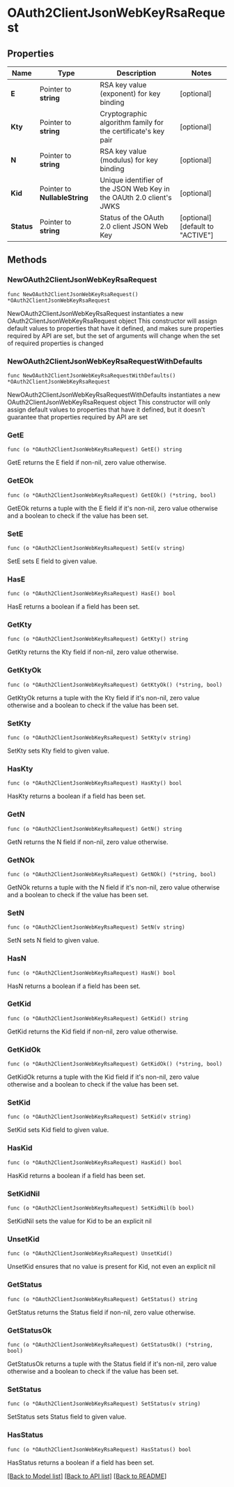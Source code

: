 # OAuth2ClientJsonWebKeyRsaRequest

## Properties

Name | Type | Description | Notes
------------ | ------------- | ------------- | -------------
**E** | Pointer to **string** | RSA key value (exponent) for key binding | [optional] 
**Kty** | Pointer to **string** | Cryptographic algorithm family for the certificate&#39;s key pair | [optional] 
**N** | Pointer to **string** | RSA key value (modulus) for key binding | [optional] 
**Kid** | Pointer to **NullableString** | Unique identifier of the JSON Web Key in the OAUth 2.0 client&#39;s JWKS | [optional] 
**Status** | Pointer to **string** | Status of the OAuth 2.0 client JSON Web Key | [optional] [default to "ACTIVE"]

## Methods

### NewOAuth2ClientJsonWebKeyRsaRequest

`func NewOAuth2ClientJsonWebKeyRsaRequest() *OAuth2ClientJsonWebKeyRsaRequest`

NewOAuth2ClientJsonWebKeyRsaRequest instantiates a new OAuth2ClientJsonWebKeyRsaRequest object
This constructor will assign default values to properties that have it defined,
and makes sure properties required by API are set, but the set of arguments
will change when the set of required properties is changed

### NewOAuth2ClientJsonWebKeyRsaRequestWithDefaults

`func NewOAuth2ClientJsonWebKeyRsaRequestWithDefaults() *OAuth2ClientJsonWebKeyRsaRequest`

NewOAuth2ClientJsonWebKeyRsaRequestWithDefaults instantiates a new OAuth2ClientJsonWebKeyRsaRequest object
This constructor will only assign default values to properties that have it defined,
but it doesn't guarantee that properties required by API are set

### GetE

`func (o *OAuth2ClientJsonWebKeyRsaRequest) GetE() string`

GetE returns the E field if non-nil, zero value otherwise.

### GetEOk

`func (o *OAuth2ClientJsonWebKeyRsaRequest) GetEOk() (*string, bool)`

GetEOk returns a tuple with the E field if it's non-nil, zero value otherwise
and a boolean to check if the value has been set.

### SetE

`func (o *OAuth2ClientJsonWebKeyRsaRequest) SetE(v string)`

SetE sets E field to given value.

### HasE

`func (o *OAuth2ClientJsonWebKeyRsaRequest) HasE() bool`

HasE returns a boolean if a field has been set.

### GetKty

`func (o *OAuth2ClientJsonWebKeyRsaRequest) GetKty() string`

GetKty returns the Kty field if non-nil, zero value otherwise.

### GetKtyOk

`func (o *OAuth2ClientJsonWebKeyRsaRequest) GetKtyOk() (*string, bool)`

GetKtyOk returns a tuple with the Kty field if it's non-nil, zero value otherwise
and a boolean to check if the value has been set.

### SetKty

`func (o *OAuth2ClientJsonWebKeyRsaRequest) SetKty(v string)`

SetKty sets Kty field to given value.

### HasKty

`func (o *OAuth2ClientJsonWebKeyRsaRequest) HasKty() bool`

HasKty returns a boolean if a field has been set.

### GetN

`func (o *OAuth2ClientJsonWebKeyRsaRequest) GetN() string`

GetN returns the N field if non-nil, zero value otherwise.

### GetNOk

`func (o *OAuth2ClientJsonWebKeyRsaRequest) GetNOk() (*string, bool)`

GetNOk returns a tuple with the N field if it's non-nil, zero value otherwise
and a boolean to check if the value has been set.

### SetN

`func (o *OAuth2ClientJsonWebKeyRsaRequest) SetN(v string)`

SetN sets N field to given value.

### HasN

`func (o *OAuth2ClientJsonWebKeyRsaRequest) HasN() bool`

HasN returns a boolean if a field has been set.

### GetKid

`func (o *OAuth2ClientJsonWebKeyRsaRequest) GetKid() string`

GetKid returns the Kid field if non-nil, zero value otherwise.

### GetKidOk

`func (o *OAuth2ClientJsonWebKeyRsaRequest) GetKidOk() (*string, bool)`

GetKidOk returns a tuple with the Kid field if it's non-nil, zero value otherwise
and a boolean to check if the value has been set.

### SetKid

`func (o *OAuth2ClientJsonWebKeyRsaRequest) SetKid(v string)`

SetKid sets Kid field to given value.

### HasKid

`func (o *OAuth2ClientJsonWebKeyRsaRequest) HasKid() bool`

HasKid returns a boolean if a field has been set.

### SetKidNil

`func (o *OAuth2ClientJsonWebKeyRsaRequest) SetKidNil(b bool)`

 SetKidNil sets the value for Kid to be an explicit nil

### UnsetKid
`func (o *OAuth2ClientJsonWebKeyRsaRequest) UnsetKid()`

UnsetKid ensures that no value is present for Kid, not even an explicit nil
### GetStatus

`func (o *OAuth2ClientJsonWebKeyRsaRequest) GetStatus() string`

GetStatus returns the Status field if non-nil, zero value otherwise.

### GetStatusOk

`func (o *OAuth2ClientJsonWebKeyRsaRequest) GetStatusOk() (*string, bool)`

GetStatusOk returns a tuple with the Status field if it's non-nil, zero value otherwise
and a boolean to check if the value has been set.

### SetStatus

`func (o *OAuth2ClientJsonWebKeyRsaRequest) SetStatus(v string)`

SetStatus sets Status field to given value.

### HasStatus

`func (o *OAuth2ClientJsonWebKeyRsaRequest) HasStatus() bool`

HasStatus returns a boolean if a field has been set.


[[Back to Model list]](../README.md#documentation-for-models) [[Back to API list]](../README.md#documentation-for-api-endpoints) [[Back to README]](../README.md)


